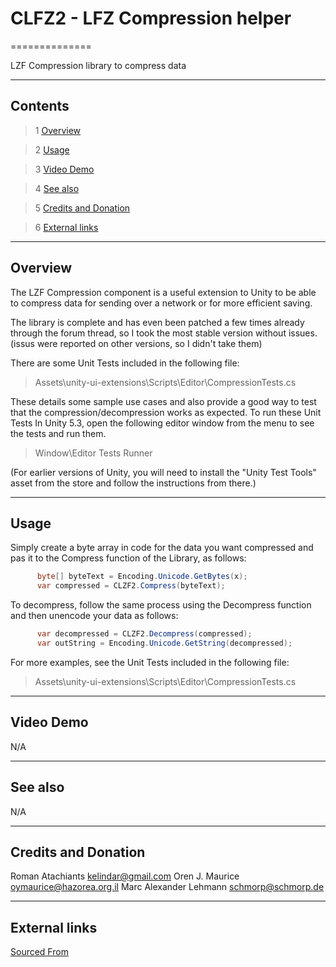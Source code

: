 # CLFZ2 - LFZ Compression helper

==============

LZF Compression library to compress data

---------

## Contents

> 1 [Overview](#markdown-header-overview)

> 2 [Usage](#markdown-header-usage)

> 3 [Video Demo](#markdown-header-video-demo)

> 4 [See also](#markdown-header-see-also)

> 5 [Credits and Donation](#markdown-header-credits-and-donation)

> 6 [External links](#markdown-header-external-links)

---------

## Overview

The LZF Compression component is a useful extension to Unity to be able to compress data for sending over a network or for more efficient saving.

The library is complete and has even been patched a few times already through the forum thread, so I took the most stable version without issues. (issus were reported on other versions, so I didn't take them)

There are some Unit Tests included in the following file:
>Assets\unity-ui-extensions\Scripts\Editor\CompressionTests.cs

These details some sample use cases and also provide a good way to test that the compression/decompression works as expected.
To run these Unit Tests In Unity 5.3, open the following editor window from the menu to see the tests and run them.
>Window\Editor Tests Runner

(For earlier versions of Unity, you will need to install the "Unity Test Tools" asset from the store and follow the instructions from there.)

---------

## Usage

Simply create a byte array in code for the data you want compressed and pas it to the Compress function of the Library, as follows:

```csharp
      byte[] byteText = Encoding.Unicode.GetBytes(x);
      var compressed = CLZF2.Compress(byteText);
```

To decompress, follow the same process using the Decompress function and then unencode your data as follows:

```csharp
      var decompressed = CLZF2.Decompress(compressed);
      var outString = Encoding.Unicode.GetString(decompressed);
```

For more examples, see the Unit Tests included in the following file:
>Assets\unity-ui-extensions\Scripts\Editor\CompressionTests.cs

---------

## Video Demo

N/A

---------

## See also

N/A

---------

## Credits and Donation

Roman Atachiants <kelindar@gmail.com>
Oren J. Maurice <oymaurice@hazorea.org.il>
Marc Alexander Lehmann <schmorp@schmorp.de>

---------

## External links

[Sourced From](http://forum.unity3d.com/threads/lzf-compression-and-decompression-for-unity.152579/)
